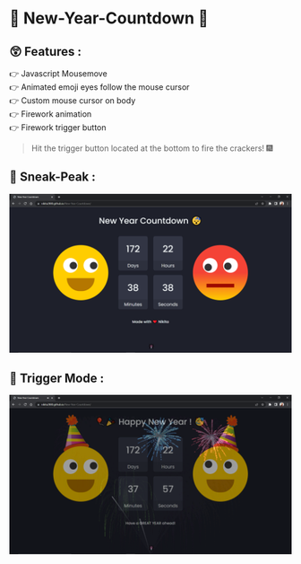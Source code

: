 # 🥂 New-Year-Countdown 🥂

## 😲 Features :

👉  Javascript Mousemove <br/>
👉  Animated emoji eyes follow the mouse cursor<br/>
👉  Custom mouse cursor on body<br/>
👉  Firework animation<br/>
👉  Firework trigger button<br/>

> Hit the trigger button located at the bottom to fire the crackers! 🎆
> 
## 👀 Sneak-Peak :
![](1.png)

## 👀 Trigger Mode :
![](2.png)
